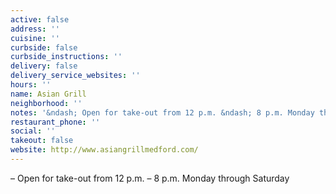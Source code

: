 ```yaml
---
active: false
address: ''
cuisine: ''
curbside: false
curbside_instructions: ''
delivery: false
delivery_service_websites: ''
hours: ''
name: Asian Grill
neighborhood: ''
notes: '&ndash; Open for take-out from 12 p.m. &ndash; 8 p.m. Monday through Saturday'
restaurant_phone: ''
social: ''
takeout: false
website: http://www.asiangrillmedford.com/
---
```


&ndash; Open for take-out from 12 p.m. &ndash; 8 p.m. Monday through Saturday
